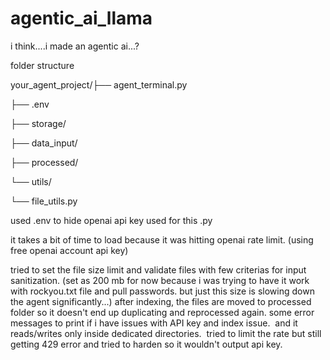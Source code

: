 # agentic_ai_llama
i think....i made an agentic ai...?


folder structure

your_agent_project/├── agent_terminal.py 

├── .env      

├── storage/                 

├── data_input/ 

├── processed/                 

└── utils/

  └── file_utils.py       

used .env to hide openai api key used for this .py

it takes a bit of time to load because it was hitting openai rate limit. (using free openai account api key)


tried to set the file size limit and validate files with few criterias for input sanitization. (set as 200 mb for now because i was trying to have it work with rockyou.txt file and pull passwords. but just this size is slowing down the agent significantly...)
after indexing, the files are moved to processed folder so it doesn't end up duplicating and reprocessed again.
some error messages to print if i have issues with API key and index issue. 
and it reads/writes only inside dedicated directories. 
tried to limit the rate but still getting 429 error
and tried to harden so it wouldn't output api key.
